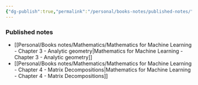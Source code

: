 ```yaml
---
{"dg-publish":true,"permalink":"/personal/books-notes/published-notes/","tags":"gardenEntry"}
---
```


### Published notes
- [[Personal/Books notes/Mathematics/Mathematics for Machine Learning - Chapter 3 - Analytic geometry|Mathematics for Machine Learning - Chapter 3 - Analytic geometry]]
- [[Personal/Books notes/Mathematics/Mathematics for Machine Learning - Chapter 4 - Matrix Decompositions|Mathematics for Machine Learning - Chapter 4 - Matrix Decompositions]]